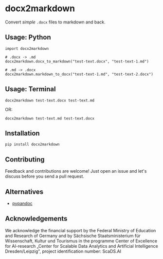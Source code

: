 # docx2markdown

Convert _simple_ `.docx` files to markdown and back.

## Usage: Python

```
import docx2markdown 

# .docx -> .md
docx2markdown.docx_to_markdown("test-text.docx", "test-text-1.md")

# .md -> .docx
docx2markdown.markdown_to_docx("test-text-1.md", "test-text-2.docx")
```

## Usage: Terminal

```
docx2markdown test-text.docx test-text.md
```
OR:
```
docx2markdown test-text.md test-text.docx
```


## Installation

```
pip install docx2markdown
```

## Contributing

Feedback and contributions are welcome! Just open an issue and let's discuss before you send a pull request. 

## Alternatives

* [pypandoc](https://github.com/JessicaTegner/pypandoc)


## Acknowledgements

We acknowledge the financial support by the Federal Ministry of Education and Research of Germany and by Sächsische Staatsministerium für Wissenschaft, Kultur und Tourismus in the programme Center of Excellence for AI-research „Center for Scalable Data Analytics and Artificial Intelligence Dresden/Leipzig", project identification number: ScaDS.AI
